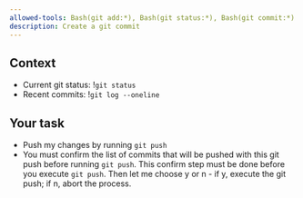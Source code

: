 ```yaml
---
allowed-tools: Bash(git add:*), Bash(git status:*), Bash(git commit:*)
description: Create a git commit
---
```


## Context

- Current git status: !`git status`
- Recent commits: !`git log --oneline`

## Your task
- Push my changes by running `git push`
- You must confirm the list of commits that will be pushed with this git push before running `git push`. This confirm step must be done before you execute `git push`. Then let me choose y or n - if y, execute the git push; if n, abort the process.
